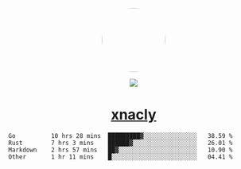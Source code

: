 <p align="center">
  <img style="border-radius: 100px" width="128" height="128" src="https://avatars.githubusercontent.com/u/47723417?v=4"/>
</p>
<p align="center">
  <img src="https://komarev.com/ghpvc/?username=xnacly&&style=flat-square"/>
</p>

<h1 align="center"><a href="https://xnacly.me"> xnacly</a> </h1>

<!--START_SECTION:waka-->

```text
Go          10 hrs 28 mins  █████████▓░░░░░░░░░░░░░░░   38.59 %
Rust        7 hrs 3 mins    ██████▓░░░░░░░░░░░░░░░░░░   26.01 %
Markdown    2 hrs 57 mins   ██▓░░░░░░░░░░░░░░░░░░░░░░   10.90 %
Other       1 hr 11 mins    █░░░░░░░░░░░░░░░░░░░░░░░░   04.41 %
```

<!--END_SECTION:waka-->
